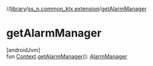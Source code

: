 //[library](../../index.md)/[ss_n.common_ktx.extension](index.md)/[getAlarmManager](get-alarm-manager.md)

# getAlarmManager

[androidJvm]\
fun [Context](https://developer.android.com/reference/kotlin/android/content/Context.html).[getAlarmManager](get-alarm-manager.md)(): [AlarmManager](https://developer.android.com/reference/kotlin/android/app/AlarmManager.html)
